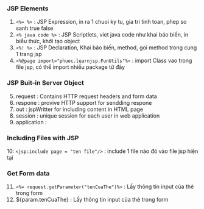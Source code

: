 
### JSP Elements
1. `<%= %>` : JSP Expression, in ra 1 chuoi ky tu, gia tri tinh toan, phep so sanh true false
2. `<% java code %>` : JSP Scriptlets,  viet java code như khai báo biến, in biểu thức, khởi tạo object
3. `<%! %>` : JSP Declaration, Khai báo biến, method, goi method trong cung 1 trang jsp
4. `<%@page import="phuoc.learnjsp.FunUtils"%>` : import Class vao trong file jsp, có thể import nhiều package từ đây

### JSP Buit-in Server Object
5. request : Contains HTTP request headers and form data
6. respone : provive HTTP support for sendding respone
7. out : jspWritter for including content in HTML page
8. session : unique session for each user in web application
9. application : 

### Including Files with JSP
10: `<jsp:include page = "ten file"/>` : include 1 file nào đó vào file jsp hiện tại 

### Get Form data
11. `<%= request.getParameter("tenCuaThe")%>` : Lấy thông tin input của thẻ trong form
12. ${param.tenCuaThe} : Lấy thông tin input của thẻ trong form
 
